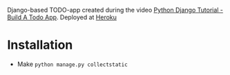 Django-based TODO-app created during the video [Python Django Tutorial - Build A Todo App](https://www.youtube.com/watch?v=2yXfUPwlZTw). Deployed at [Heroku](https://django-todolist.herokuapp.com/)

# Installation

- Make `python manage.py collectstatic` 
